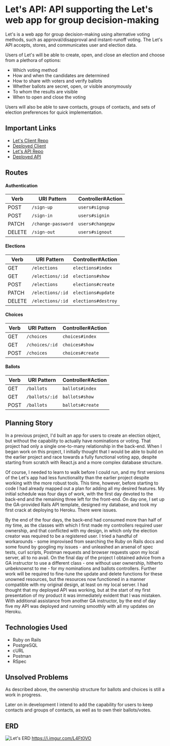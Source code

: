 # Let's API: API supporting the Let's web app for group decision-making

Let's is a web app for group decision-making using alternative voting methods, such as approval/disapproval and instant-runoff voting.
The Let's API accepts, stores, and communicates user and election data.

Users of Let's will be able to create, open, and close an election and choose from a plethora of options:
- Which voting method
- How and when the candidates are determined
- How to share with voters and verify ballots
- Whether ballots are secret, open, or visible anonymously
- To whom the results are visible
- When to open and close the voting

Users will also be able to save contacts, groups of contacts, and sets of election preferences for quick implementation.

## Important Links

- [Let's Client Repo](https://github.com/martylanger/lets-client)
- [Deployed Client](https://martylanger.github.io/lets-client/)
- [Let's API Repo](https://github.com/martylanger/lets-api)
- [Deployed API](https://letsapi.herokuapp.com)

## Routes

#### Authentication
| Verb   | URI Pattern            | Controller#Action |
|--------|------------------------|-------------------|
| POST   | `/sign-up`             | `users#signup`    |
| POST   | `/sign-in`             | `users#signin`    |
| PATCH  | `/change-password`     | `users#changepw`  |
| DELETE | `/sign-out`            | `users#signout`   |

#### Elections
| Verb   | URI Pattern       | Controller#Action   |
|--------|-------------------|---------------------|
| GET    | `/elections`      | `elections#index`   |
| GET    | `/elections/:id`  | `elections#show`    |
| POST   | `/elections`      | `elections#create`  |
| PATCH  | `/elections/:id`  | `elections#update`  |
| DELETE | `/elections/:id`  | `elections#destroy` |

#### Choices
| Verb   | URI Pattern     | Controller#Action |
|--------|-----------------|-------------------|
| GET    | `/choices`      | `choices#index`   |
| GET    | `/choices/:id`  | `choices#show`    |
| POST   | `/choices`      | `choices#create`  |

#### Ballots
| Verb   | URI Pattern     | Controller#Action |
|--------|-----------------|-------------------|
| GET    | `/ballots`      | `ballots#index`   |
| GET    | `/ballots/:id`  | `ballots#show`    |
| POST   | `/ballots`      | `ballots#create`  |



## Planning Story

In a previous project, I'd built an app for users to create an election object, but without the capability to actually have nominations or voting. That project had only a single one-to-many relationship in the back-end. When I began work on this project, I initially thought that I would be able to build on the earlier project and race towards a fully functional voting app, despite starting from scratch with React.js and a more complex database structure.

Of course, I needed to learn to walk before I could run, and my first versions of the Let's app had less functionality than the earlier project despite working with the more robust tools. This time, however, before starting to code I had already mapped out a plan for adding all my desired features. My initial schedule was four days of work, with the first day devoted to the back-end and the remaining three left for the front-end. On day one, I set up the GA-provided Rails API template, designed my database, and took my first crack at deploying to Heroku. There were issues.

By the end of the four days, the back-end had consumed more than half of my time, as the classes with which I first made my controllers required user ownership, and that conflicted with my design, in which only the election creator was required to be a registered user. I tried a handful of workarounds - some improvised from searching the Ruby on Rails docs and some found by googling my issues - and unleashed an arsenal of spec tests, curl scripts, Postman requests and browser requests upon my local server, all to no avail. On the final day of the project I obtained advice from a GA instructor to use a different class - one without user ownership, hitherto unbeknownst to me - for my nominations and ballots controllers. Further work will be required to fine-tune the update and delete functions for these unowned resources, but the resources now functioned in a manner compatible with my original design, at least on my local server. I had thought that my deployed API was working, but at the start of my first presentation of my product it was immediately evident that I was mistaken. With additional assistance from another GA instructor, by the end of day five my API was deployed and running smoothly with all my updates on Heroku.

## Technologies Used

- Ruby on Rails
- PostgreSQL
- cURL
- Postman
- RSpec

## Unsolved Problems

As described above, the ownership structure for ballots and choices is still a work in progress.

Later on in development I intend to add the capability for users to keep contacts and groups of contacts, as well as to own their ballots/votes.


## ERD

![Let's ERD](https://i.imgur.com/L4Ft0VO.png "Let's ERD")
https://i.imgur.com/L4Ft0VO
